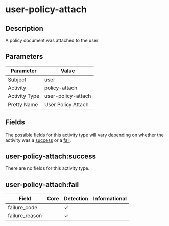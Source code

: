 user-policy-attach
==================

Description
-----------
A policy document was attached to the user

Parameters
----------
| Parameter     | Value              |
| ------------- | ------------------ |
| Subject       | user               |
| Activity      | policy-attach      |
| Activity Type | user-policy-attach |
| Pretty Name   | User Policy Attach |


Fields
------

The possible fields for this activity type will vary depending on whether the activity was a [success](#user-policy-attachsuccess) or a [fail](#user-policy-attachfail).


user-policy-attach:success
--------------------------

There are no fields for this activity type.


user-policy-attach:fail
-----------------------

| Field          | Core | Detection | Informational |
| -------------- | ---- | --------- | ------------- |
| failure_code   |      | &#10003;  |               |
| failure_reason |      | &#10003;  |               |
